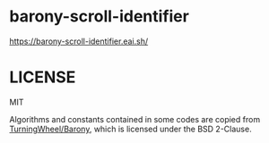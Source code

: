 # barony-scroll-identifier

https://barony-scroll-identifier.eai.sh/

# LICENSE

MIT

Algorithms and constants contained in some codes are copied from [TurningWheel/Barony](https://github.com/TurningWheel/Barony), which is licensed under the BSD 2-Clause.
